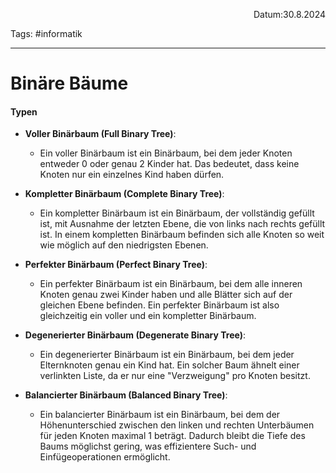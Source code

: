 <p align="right">Datum:30.8.2024</p>

Tags: #informatik

---

# Binäre Bäume

#### Typen
- **Voller Binärbaum (Full Binary Tree)**:
    
    - Ein voller Binärbaum ist ein Binärbaum, bei dem jeder Knoten entweder 0 oder genau 2 Kinder hat. Das bedeutet, dass keine Knoten nur ein einzelnes Kind haben dürfen.
- **Kompletter Binärbaum (Complete Binary Tree)**:
    
    - Ein kompletter Binärbaum ist ein Binärbaum, der vollständig gefüllt ist, mit Ausnahme der letzten Ebene, die von links nach rechts gefüllt ist. In einem kompletten Binärbaum befinden sich alle Knoten so weit wie möglich auf den niedrigsten Ebenen.
- **Perfekter Binärbaum (Perfect Binary Tree)**:
    
    - Ein perfekter Binärbaum ist ein Binärbaum, bei dem alle inneren Knoten genau zwei Kinder haben und alle Blätter sich auf der gleichen Ebene befinden. Ein perfekter Binärbaum ist also gleichzeitig ein voller und ein kompletter Binärbaum.
- **Degenerierter Binärbaum (Degenerate Binary Tree)**:
    
    - Ein degenerierter Binärbaum ist ein Binärbaum, bei dem jeder Elternknoten genau ein Kind hat. Ein solcher Baum ähnelt einer verlinkten Liste, da er nur eine "Verzweigung" pro Knoten besitzt.
- **Balancierter Binärbaum (Balanced Binary Tree)**:
    
    - Ein balancierter Binärbaum ist ein Binärbaum, bei dem der Höhenunterschied zwischen den linken und rechten Unterbäumen für jeden Knoten maximal 1 beträgt. Dadurch bleibt die Tiefe des Baums möglichst gering, was effizientere Such- und Einfügeoperationen ermöglicht.